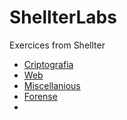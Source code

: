 # ShellterLabs
Exercices from Shellter

- [Criptografia](/Criptografia/Criptografia.md)
- [Web](/Web/Web.md)
- [Miscellanious](/Miscellanious/Miscellanious.md)
- [Forense](/Forense/Forense.md)
- 

